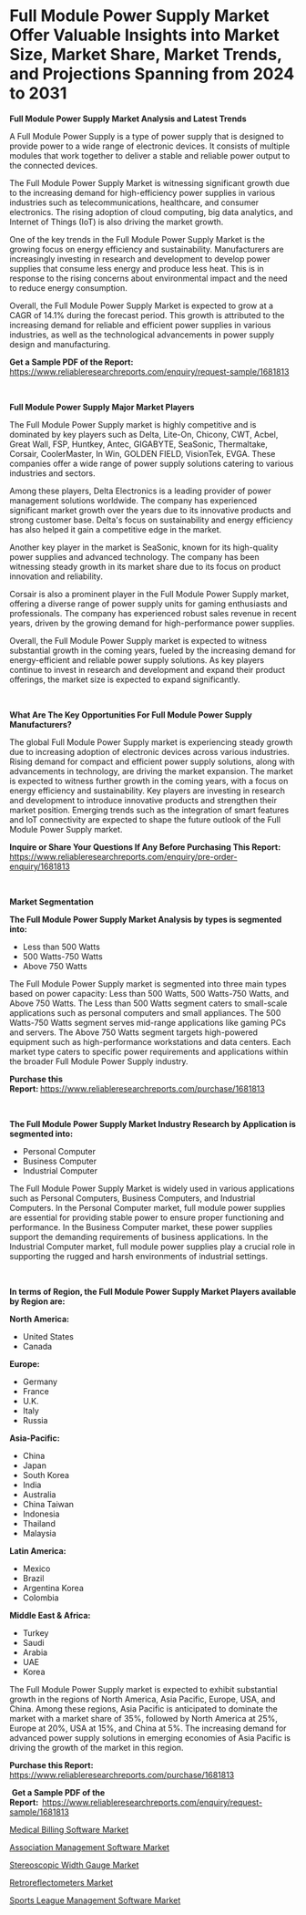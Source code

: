<p><h1>Full Module Power Supply Market Offer Valuable Insights into Market Size, Market Share, Market Trends, and Projections Spanning from 2024 to 2031</h1></p><p><strong>Full Module Power Supply Market Analysis and Latest Trends</strong></p>
<p><p>A Full Module Power Supply is a type of power supply that is designed to provide power to a wide range of electronic devices. It consists of multiple modules that work together to deliver a stable and reliable power output to the connected devices.</p><p>The Full Module Power Supply Market is witnessing significant growth due to the increasing demand for high-efficiency power supplies in various industries such as telecommunications, healthcare, and consumer electronics. The rising adoption of cloud computing, big data analytics, and Internet of Things (IoT) is also driving the market growth.</p><p>One of the key trends in the Full Module Power Supply Market is the growing focus on energy efficiency and sustainability. Manufacturers are increasingly investing in research and development to develop power supplies that consume less energy and produce less heat. This is in response to the rising concerns about environmental impact and the need to reduce energy consumption.</p><p>Overall, the Full Module Power Supply Market is expected to grow at a CAGR of 14.1% during the forecast period. This growth is attributed to the increasing demand for reliable and efficient power supplies in various industries, as well as the technological advancements in power supply design and manufacturing.</p></p>
<p><strong>Get a Sample PDF of the Report:&nbsp;</strong> <a href="https://www.reliableresearchreports.com/enquiry/request-sample/1681813">https://www.reliableresearchreports.com/enquiry/request-sample/1681813</a></p>
<p>&nbsp;</p>
<p><strong>Full Module Power Supply Major Market Players</strong></p>
<p><p>The Full Module Power Supply market is highly competitive and is dominated by key players such as Delta, Lite-On, Chicony, CWT, Acbel, Great Wall, FSP, Huntkey, Antec, GIGABYTE, SeaSonic, Thermaltake, Corsair, CoolerMaster, In Win, GOLDEN FIELD, VisionTek, EVGA. These companies offer a wide range of power supply solutions catering to various industries and sectors.</p><p>Among these players, Delta Electronics is a leading provider of power management solutions worldwide. The company has experienced significant market growth over the years due to its innovative products and strong customer base. Delta's focus on sustainability and energy efficiency has also helped it gain a competitive edge in the market.</p><p>Another key player in the market is SeaSonic, known for its high-quality power supplies and advanced technology. The company has been witnessing steady growth in its market share due to its focus on product innovation and reliability.</p><p>Corsair is also a prominent player in the Full Module Power Supply market, offering a diverse range of power supply units for gaming enthusiasts and professionals. The company has experienced robust sales revenue in recent years, driven by the growing demand for high-performance power supplies.</p><p>Overall, the Full Module Power Supply market is expected to witness substantial growth in the coming years, fueled by the increasing demand for energy-efficient and reliable power supply solutions. As key players continue to invest in research and development and expand their product offerings, the market size is expected to expand significantly.</p></p>
<p>&nbsp;</p>
<p><strong>What Are The Key Opportunities For Full Module Power Supply Manufacturers?</strong></p>
<p><p>The global Full Module Power Supply market is experiencing steady growth due to increasing adoption of electronic devices across various industries. Rising demand for compact and efficient power supply solutions, along with advancements in technology, are driving the market expansion. The market is expected to witness further growth in the coming years, with a focus on energy efficiency and sustainability. Key players are investing in research and development to introduce innovative products and strengthen their market position. Emerging trends such as the integration of smart features and IoT connectivity are expected to shape the future outlook of the Full Module Power Supply market.</p></p>
<p><strong>Inquire or Share Your Questions If Any Before Purchasing This Report:</strong> <a href="https://www.reliableresearchreports.com/enquiry/pre-order-enquiry/1681813">https://www.reliableresearchreports.com/enquiry/pre-order-enquiry/1681813</a></p>
<p>&nbsp;</p>
<p><strong>Market Segmentation</strong></p>
<p><strong>The Full Module Power Supply Market Analysis by types is segmented into:</strong></p>
<p><ul><li>Less than 500 Watts</li><li>500 Watts-750 Watts</li><li>Above 750 Watts</li></ul></p>
<p><p>The Full Module Power Supply market is segmented into three main types based on power capacity: Less than 500 Watts, 500 Watts-750 Watts, and Above 750 Watts. The Less than 500 Watts segment caters to small-scale applications such as personal computers and small appliances. The 500 Watts-750 Watts segment serves mid-range applications like gaming PCs and servers. The Above 750 Watts segment targets high-powered equipment such as high-performance workstations and data centers. Each market type caters to specific power requirements and applications within the broader Full Module Power Supply industry.</p></p>
<p><strong>Purchase this Report:&nbsp;</strong><a href="https://www.reliableresearchreports.com/purchase/1681813">https://www.reliableresearchreports.com/purchase/1681813</a></p>
<p>&nbsp;</p>
<p><strong>The Full Module Power Supply Market Industry Research by Application is segmented into:</strong></p>
<p><ul><li>Personal Computer</li><li>Business Computer</li><li>Industrial Computer</li></ul></p>
<p><p>The Full Module Power Supply Market is widely used in various applications such as Personal Computers, Business Computers, and Industrial Computers. In the Personal Computer market, full module power supplies are essential for providing stable power to ensure proper functioning and performance. In the Business Computer market, these power supplies support the demanding requirements of business applications. In the Industrial Computer market, full module power supplies play a crucial role in supporting the rugged and harsh environments of industrial settings.</p></p>
<p>&nbsp;</p>
<p><strong>In terms of Region, the Full Module Power Supply Market Players available by Region are:</strong></p>
<p>
    <p> <strong> North America: </strong>
        <ul>
            <li>United States</li>
            <li>Canada</li>
        </ul>
        </p> 
    <p> <strong> Europe: </strong>
        <ul>
            <li>Germany</li>
            <li>France</li>
            <li>U.K.</li>
            <li>Italy</li>
            <li>Russia</li>
        </ul>
        </p> 
    <p> <strong> Asia-Pacific: </strong>
        <ul>
            <li>China</li>
            <li>Japan</li>
            <li>South Korea</li>
            <li>India</li>
            <li>Australia</li>
            <li>China Taiwan</li>
            <li>Indonesia</li>
            <li>Thailand</li>
            <li>Malaysia</li>
        </ul>
        </p> 
    <p> <strong> Latin America: </strong>
        <ul>
            <li>Mexico</li>
            <li>Brazil</li>
            <li>Argentina Korea</li>
            <li>Colombia</li>
        </ul>
        </p> 
    <p> <strong> Middle East & Africa: </strong>
        <ul>
            <li>Turkey</li>
            <li>Saudi</li>
            <li>Arabia</li>
            <li>UAE</li>
            <li>Korea</li>
        </ul>
    </p>
    </p>
<p><p>The Full Module Power Supply market is expected to exhibit substantial growth in the regions of North America, Asia Pacific, Europe, USA, and China. Among these regions, Asia Pacific is anticipated to dominate the market with a market share of 35%, followed by North America at 25%, Europe at 20%, USA at 15%, and China at 5%. The increasing demand for advanced power supply solutions in emerging economies of Asia Pacific is driving the growth of the market in this region.</p></p>
<p><strong>Purchase this Report: </strong><a href="https://www.reliableresearchreports.com/purchase/1681813">https://www.reliableresearchreports.com/purchase/1681813</a></p>
<p>&nbsp;<strong>Get a Sample PDF of the Report:&nbsp;&nbsp;</strong><a href="https://www.reliableresearchreports.com/enquiry/request-sample/1681813">https://www.reliableresearchreports.com/enquiry/request-sample/1681813</a></p>
<p><strong></strong></p>
<p><p><a href="https://medium.com/@mekhirenner/decoding-medical-billing-software-market-metrics-market-share-trends-and-growth-patterns-4d6a258d426b">Medical Billing Software Market</a></p><p><a href="https://medium.com/@mekhirenner/association-management-software-market-exploring-market-share-market-trends-and-future-growth-d01dff99e2ba">Association Management Software Market</a></p><p><a href="https://github.com/wusalecollins540tpqoz/Market-Research-Report-List-1/blob/main/stereoscopic-width-gauge-market.md">Stereoscopic Width Gauge Market</a></p><p><a href="https://github.com/kathiaseamanalvaradovlprc2h/Market-Research-Report-List-1/blob/main/retroreflectometers-market.md">Retroreflectometers Market</a></p><p><a href="https://medium.com/@mekhirenner/sports-league-management-software-market-furnishes-information-on-market-share-market-trends-and-b3b6384cea57">Sports League Management Software Market</a></p></p>